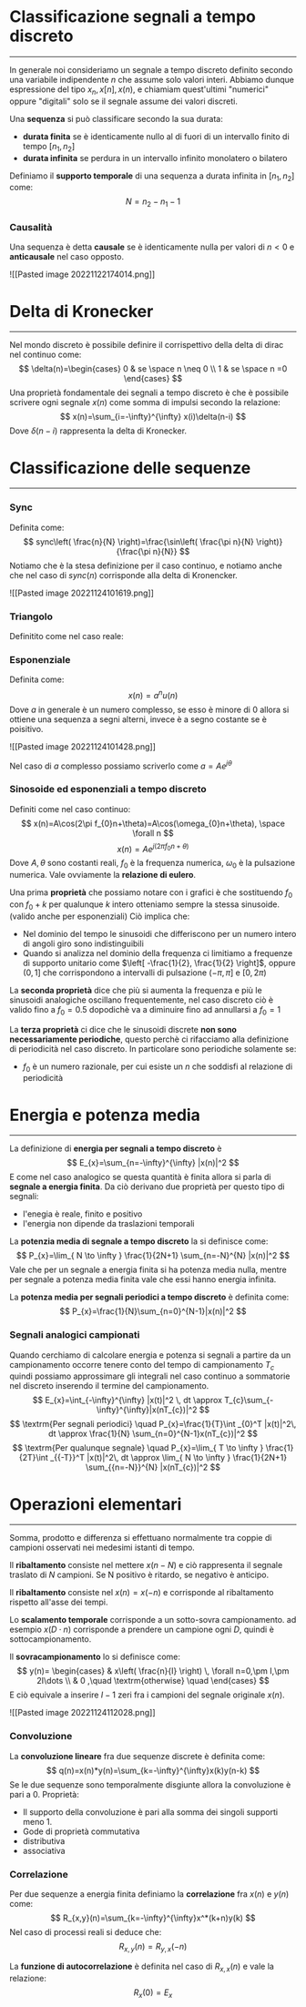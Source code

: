 # Classificazione segnali a tempo discreto
---
In generale noi consideriamo un segnale a tempo discreto definito secondo una variabile indipendente $n$ che assume solo valori interi.
Abbiamo dunque espressione del tipo $x_{n}, x[n], x(n)$, e chiamiam quest'ultimi "numerici" oppure "digitali" solo se il segnale assume dei valori discreti.

Una **sequenza** si può classificare secondo la sua durata:
- **durata finita** se è identicamente nullo al di fuori di un intervallo finito di tempo $[n_{1},n_{2}]$
- **durata infinita** se perdura in un intervallo infinito monolatero o bilatero

Definiamo il **supporto temporale** di una sequenza a durata infinita in $[n_{1},n_{2}]$ come:
$$
N=n_{2}-n_{1}-1
$$
### Causalità

Una sequenza è detta **causale** se è identicamente nulla per valori di $n<0$ e **anticausale** nel caso opposto.

![[Pasted image 20221122174014.png]]

# Delta di Kronecker
---
Nel mondo discreto è possibile definire il corrispettivo della delta di dirac nel continuo come:
$$
\delta(n)=\begin{cases}
0 & se \space n \neq 0 \\
1 & se \space n =0
\end{cases}
$$
Una proprietà fondamentale dei segnali a tempo discreto è che è possibile scrivere ogni segnale $x(n)$ come somma di impulsi secondo la relazione:
$$
x(n)=\sum_{i=-\infty}^{\infty} x(i)\delta(n-i)
$$
Dove $\delta(n-i)$ rappresenta la delta di Kronecker.

# Classificazione delle sequenze
---
### Sync
Definita come: 
$$
sync\left( \frac{n}{N} \right)=\frac{\sin\left( \frac{\pi n}{N} \right)}{\frac{\pi n}{N}}
$$
Notiamo che è la stesa definizione per il caso continuo, e notiamo anche che nel caso di $sync(n)$ corrisponde alla delta di Kronencker.

![[Pasted image 20221124101619.png]]

### Triangolo
Definitito come nel caso reale:


### Esponenziale
Definita come:
$$
x(n)=a^n u(n)
$$
Dove $a$ in generale è un numero complesso, se esso è minore di 0 allora si ottiene una sequenza a segni alterni, invece è a segno costante se è poisitivo.

![[Pasted image 20221124101428.png]]

Nel caso di $a$ complesso possiamo scriverlo come $a=Ae^{j\theta}$ 


### Sinosoide ed esponenziali a tempo discreto
Definiti come nel caso continuo:
$$
x(n)=A\cos(2\pi f_{0}n+\theta)=A\cos(\omega_{0}n+\theta), \space \forall n
$$
$$
x(n)=Ae^{j(2\pi f_{0}n+\theta)}
$$
Dove $A,\theta$ sono costanti reali, $f_{0}$ è la frequenza numerica, $\omega_{0}$ è la pulsazione numerica.
Vale ovviamente la **relazione di eulero**.

Una prima **proprietà** che possiamo notare con i grafici è che sostituendo $f_{0}$ con $f_{0}+k$ per qualunque $k$ intero otteniamo sempre la stessa sinusoide. (valido anche per esponenziali)
Ciò implica che:
- Nel dominio del tempo le sinusoidi che differiscono per un numero intero di angoli giro sono indistinguibili
- Quando si analizza nel dominio della frequenza ci limitiamo a frequenze di supporto unitario come $\left[ -\frac{1}{2}, \frac{1}{2} \right]$, oppure $(0,1]$ che corrispondono a intervalli di pulsazione $(-\pi,\pi]$ e $[0,2\pi)$

La **seconda proprietà** dice che più si aumenta la frequenza e più le sinusoidi analogiche oscillano frequentemente, nel caso discreto ciò è valido fino a $f_{0}=0.5$ dopodichè va a diminuire fino ad annullarsi a $f_{0}=1$

La **terza proprietà** ci dice che le sinusoidi discrete **non sono necessariamente periodiche**, questo perchè ci rifacciamo alla definizione di periodicità nel caso discreto.
In particolare sono periodiche solamente se:
- $f_{0}$ è un numero razionale, per cui esiste un $n$ che soddisfi al relazione di periodicità


# Energia e potenza media
---
La definizione di **energia per segnali a tempo discreto** è 
$$
E_{x}=\sum_{n=-\infty}^{\infty} |x(n)|^2
$$
E come nel caso analogico se questa quantità è finita allora si parla di **segnale a energia finita**.
Da ciò derivano due proprietà per questo tipo di segnali:
- l'enegia è reale, finito e positivo
- l'energia non dipende da traslazioni temporali

La **potenzia media di segnale a tempo discreto** la si definisce come:
$$
P_{x}=\lim_{ N \to \infty } \frac{1}{2N+1} \sum_{n=-N}^{N} |x(n)|^2 
$$
Vale che per un segnale a energia finita si ha potenza media nulla, mentre per segnale a potenza media finita vale che essi hanno energia infinita.

La **potenza media per segnali periodici a tempo discreto** è definita come:
$$
P_{x}=\frac{1}{N}\sum_{n=0}^{N-1}|x(n)|^2
$$
### Segnali analogici campionati

Quando cerchiamo di calcolare energia e potenza si segnali a partire da un campionamento occorre tenere conto del tempo di campionamento $T_{c}$ quindi possiamo approssimare gli integrali nel caso continuo a sommatorie nel discreto inserendo il termine del campionamento.
$$
E_{x}=\int_{-\infty}^{\infty} |x(t)|^2 \, dt  \approx T_{c}\sum_{-\infty}^{\infty}|x(nT_{c})|^2
$$
$$
\textrm{Per segnali periodici} \quad  P_{x}=\frac{1}{T}\int _{0}^T |x(t)|^2\, dt  \approx \frac{1}{N} \sum_{n=0}^{N-1}x(nT_{c})|^2
$$
$$
\textrm{Per qualunque segnale} \quad P_{x}=\lim_{ T \to \infty } \frac{1}{2T}\int _{{-T}}^T |x(t)|^2\, dt \approx \lim_{ N \to \infty } \frac{1}{2N+1} \sum_{{n=-N}}^{N} |x(nT_{c})|^2  
$$

# Operazioni elementari
---
Somma, prodotto e differenza si effettuano normalmente tra coppie di campioni osservati nei medesimi istanti di tempo.

Il **ribaltamento** consiste nel mettere $x(n-N)$ e ciò rappresenta il segnale traslato di $N$ campioni.
Se N positivo è ritardo, se negativo è anticipo.

Il **ribaltamento** consiste nel $x(n)=x(-n)$ e corrisponde al ribaltamento rispetto all'asse dei tempi.

Lo **scalamento temporale** corrisponde a un sotto-sovra campionamento.
ad esempio $x(D \cdot n)$ corrisponde a prendere un campione ogni $D$, quindi è sottocampionamento.

Il **sovracampionamento** lo si definisce come:
$$
y(n)=
\begin{cases}
& x\left( \frac{n}{I} \right) \, \forall n=0,\pm I,\pm 2I\dots \\
& 0 ,\quad \textrm{otherwise} \quad  
\end{cases}
$$
E ciò equivale a inserire $I-1$ zeri fra i campioni del segnale originale $x(n)$.

![[Pasted image 20221124112028.png]]

### Convoluzione

La **convoluzione lineare** fra due sequenze discrete è definita come:
$$
q(n)=x(n)*y(n)=\sum_{k=-\infty}^{\infty}x(k)y(n-k)
$$
Se le due sequenze sono temporalmente disgiunte allora la convoluzione è pari a $0$.
Proprietà:
- Il supporto della convoluzione è pari alla somma dei singoli supporti meno $1$.
- Gode di proprietà commutativa
- distributiva
- associativa

### Correlazione

Per due sequenze a energia finita definiamo la **correlazione** fra $x(n)$ e $y(n)$ come:
$$
R_{x,y}(n)=\sum_{k=-\infty}^{\infty}x^*(k+n)y(k)
$$
Nel caso di processi reali si deduce che:
$$
R_{x,y}(n)=R_{y,x}(-n)
$$

La **funzione di autocorrelazione** è definita nel caso di $R_{x,x}(n)$ e vale la relazione:
$$
R_{x}(0)=E_{x}
$$

